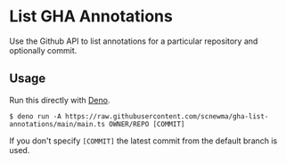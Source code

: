 # List GHA Annotations

Use the Github API to list annotations for a particular repository and optionally commit.

## Usage

Run this directly with [Deno](https://deno.land/).

```
$ deno run -A https://raw.githubusercontent.com/scnewma/gha-list-annotations/main/main.ts OWNER/REPO [COMMIT]
```

If you don't specify `[COMMIT]` the latest commit from the default branch is used.
